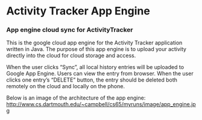 # Activity Tracker App Engine
### App engine cloud sync for ActivityTracker

This is the google cloud app engine for the Activity Tracker application written in Java. The purpose of this app engine is to upload your activity directly into the cloud for cloud storage and access.

When the user clicks “Sync”, all local history entries will be uploaded to Google App Engine. Users can view the entry from browser. When the user clicks one entry’s “DELETE” button, the entry should be deleted both remotely on the cloud and locally on the phone. 

Below is an image of the architecture of the app engine: http://www.cs.dartmouth.edu/~campbell/cs65/myruns/image/app_engine.jpg
